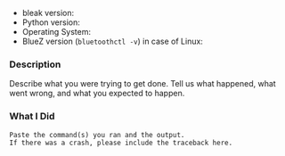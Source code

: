 * bleak version:
* Python version:
* Operating System:
* BlueZ version (`bluetoothctl -v`) in case of Linux: 

### Description

Describe what you were trying to get done.
Tell us what happened, what went wrong, and what you expected to happen.

### What I Did

```
Paste the command(s) you ran and the output.
If there was a crash, please include the traceback here.
```

